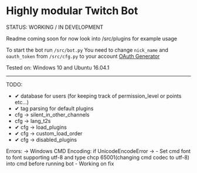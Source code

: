 Highly modular Twitch Bot
=========================

STATUS: WORKING / IN DEVELOPMENT


Readme coming soon for now look into /src/plugins for example usage

To start the bot run `/src/bot.py`
You need to change `nick_name` and `oauth_token` from `/src/cfg.py` to your account [OAuth Generator](http://twitchapps.com/tmi/)

Tested on: Windows 10 and Ubuntu 16.04.1

------

TODO:


- ✔ database for users (for keeping track of permission_level or points etc...)
- ✔ tag parsing for default plugins
- cfg -> silent_in_other_channels
- cfg -> lang_t2s
- ✔ cfg -> load_plugins
- ✔ cfg -> custom_load_order
- ✔ cfg -> disabled_plugins


Errors:
    -> Windows CMD Encoding: if UnicodeEncodeError ->
        - Set cmd font to font supporting utf-8 and type chcp 65001(changing cmd codec to utf-8) into cmd before running bot
        - Working on fix
